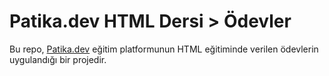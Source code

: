 ﻿# Patika.dev HTML Dersi > Ödevler
Bu repo, [Patika.dev](https://patika.dev) eğitim platformunun HTML eğitiminde verilen ödevlerin uygulandığı bir projedir.
